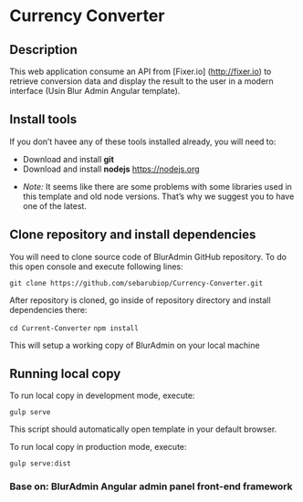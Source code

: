 # Currency Converter

## Description
This web application consume an API from [Fixer.io] (http://fixer.io) to retrieve conversion data and display the result to the user in a modern interface (Usin Blur Admin Angular template).

## Install tools
If you don’t havee any of these tools installed already, you will need to:

- Download and install **git**
- Download and install **nodejs** https://nodejs.org
* *Note:* It seems like there are some problems with some libraries used in this template and old node versions. That’s why we suggest you to have one of the latest.

## Clone repository and install dependencies
You will need to clone source code of BlurAdmin GitHub repository. To do this open console and execute following lines:

`git clone https://github.com/sebarubiop/Currency-Converter.git`

After repository is cloned, go inside of repository directory and install dependencies there:

`cd Current-Converter`
`npm install`

This will setup a working copy of BlurAdmin on your local machine

## Running local copy
To run local copy in development mode, execute:

`gulp serve`

This script should automatically open template in your default browser.

To run local copy in production mode, execute:

`gulp serve:dist`

### Base on: **BlurAdmin Angular** admin panel front-end framework

